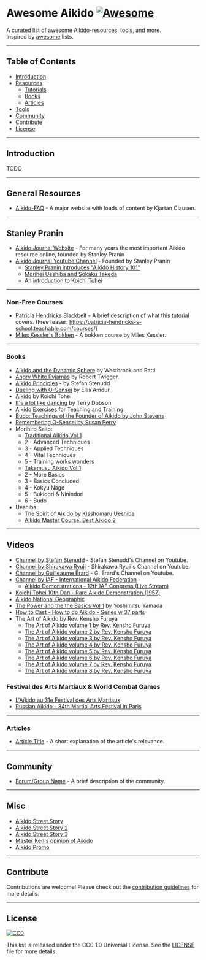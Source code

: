 # Awesome Aikido [![Awesome](https://awesome.re/badge.svg)](https://awesome.re)

A curated list of awesome Aikido-resources, tools, and more.  
Inspired by [awesome](https://github.com/sindresorhus/awesome) lists.

---

## Table of Contents

- [Introduction](#introduction)
- [Resources](#resources)
  - [Tutorials](#tutorials)
  - [Books](#books)
  - [Articles](#articles)
- [Tools](#tools)
- [Community](#community)
- [Contribute](#contribute)
- [License](#license)

---

## Introduction
TODO

---

## General Resources

- [Aikido-FAQ](http://www.aikidofaq.com/) - A major website with loads of content by Kjartan Clausen.

---

## Stanley Pranin

- [Aikido Journal Website](https://aikidojournal.com/) - For many years the most important Aikido resource online, founded by Stanley Pranin
- [Aikido Journal Youtube Channel](https://www.youtube.com/@AikidoJournalOnline/videos) - Founded by Stanley Pranin
  - [Stanley Pranin introduces "Aikido History 101"](https://www.youtube.com/watch?v=FXXdl5gjSKk)
  - [Morihei Ueshiba and Sokaku Takeda](https://www.youtube.com/watch?v=b9R0PNwcrUw)
  - [An introduction to Koichi Tohei](https://www.youtube.com/watch?v=oDLTeruzbsg)

---

### Non-Free Courses

- [Patricia Hendricks Blackbelt]() - A brief description of what this tutorial covers. (Free teaser: https://patricia-hendricks-s-school.teachable.com/courses/)
- [Miles Kessler's Bokken](https://store.theintegraldojo.com/aiki-ken-masterclass-course-one-basics-principles-of-bokken) - A bokken course by Miles Kessler.

---

### Books

- [Aikido and the Dynamic Sphere](https://www.goodreads.com/book/show/81966.Aikido_and_the_Dynamic_Sphere?ref=nav_sb_ss_1_14) by Westbrook and Ratti
- [Angry White Pyjamas](https://www.goodreads.com/book/show/198051.Angry_White_Pyjamas) by Robert Twigger.
- [Aikido Principles](https://www.stenudd.com/aikido/aikidoprinciples-book.htm) - by Stefan Stenudd
- [Dueling with O-Sensei](https://www.goodreads.com/book/show/31671372-dueling-with-o-sensei) by Ellis Amdur
- [Aikido](https://www.goodreads.com/book/show/1789881.Aikido?from_search=true&from_srp=true&qid=yWjerSJmLc&rank=7) by Koichi Tohei 
- [It's a lot like dancing](https://www.goodreads.com/book/show/649145.It_s_a_Lot_Like_Dancing?ac=1&from_search=true&qid=PFjcGQP4uD&rank=1) by Terry Dobson
- [Aikido Exercises for Teaching and Training](https://www.goodreads.com/book/show/81968.Aikido_Exercises_for_Teaching_and_Training?ac=1&from_search=true&qid=k5SbnpCGtv&rank=1)
- [Budo: Teachings of the Founder of Aikido by John Stevens](https://www.goodreads.com/book/show/336890.Budo?from_search=true&from_srp=true&qid=N3JU6GKmtO&rank=5)
- [Remembering O-Sensei by Susan Perry](https://www.goodreads.com/book/show/336891.Remembering_O_Sensei?from_search=true&from_srp=true&qid=N3JU6GKmtO&rank=6)
- Morihiro Saito:
  - [Traditional Aikido Vol 1](https://www.goodreads.com/book/show/442015.Traditional_Aikido_Vol_1_Basic_Techniques?from_search=true&from_srp=true&qid=3UI6mvF4YE&rank=5)
  - 2 - Advanced Techniques
  - 3 - Applied Techniques
  - 4 - Vital Techniques
  - 5 - Training works wonders
  - [Takemusu Aikido Vol 1](https://www.goodreads.com/book/show/5938026-takemusu-aikido-volume-i?from_search=true&from_srp=true&qid=3UI6mvF4YE&rank=4)
  - 2 - More Basics
  - 3 - Basics Concluded
  - 4 - Kokyu Nage
  - 5 - Bukidori & Ninindori
  - 6 - Budo
- Ueshiba:
  - [The Spirit of Aikido by Kisshomaru Ueshiba](https://www.goodreads.com/book/show/81972.The_Spirit_of_Aikido?from_search=true&from_srp=true&qid=N3JU6GKmtO&rank=4) 
  - [Aikido Master Course: Best Aikido 2](https://www.goodreads.com/book/show/81967.The_Aikido_Master_Course?from_search=true&from_srp=true&qid=XSayUObrCq&rank=2)

---

## Videos

- [Channel by Stefan Stenudd](https://www.youtube.com/c/stefanstenudd) - Stefan Stenudd's Channel on Youtube.
- [Channel by Shirakawa Ryuji](https://www.youtube.com/@Shinburenseijyuku) - Shirakawa Ryuji's Channel on Youtube.
- [Channel by Guilleaume Erard](https://www.youtube.com/@guillaumeerard) - G. Erard's Channel on Youtube.
- [Channel by IAF - International Aikido Federation](https://www.youtube.com/@Aikido-internationalOrg) - 
  - [Aikido Demonstrations - 12th IAF Congress (Live Stream)](https://www.youtube.com/watch?v=-00nzDY9_58)
- [Koichi Tohei 10th Dan - Rare Aikido Demonstration (1957)](https://www.youtube.com/watch?v=vigQ9S_srPc)
- [Aikido National Geographic](https://www.youtube.com/watch?v=9qnQGFSlwD4)
- [The Power and the the Basics Vol 1](https://www.youtube.com/watch?v=XrFbhQPOJRw) by Yoshimitsu Yamada
- [How to Cast - How to do Aikido - Series w 37 parts](https://www.youtube.com/watch?v=vZXt0_Kf5GE&list=PL970B7BDB368DB950&index=2)
- The Art of Aikido by Rev. Kensho Furuya
  - [The Art of Aikido volume 1 by Rev. Kensho Furuya](https://www.youtube.com/watch?v=OLeTEt_RXnc) 
  - [The Art of Aikido volume 2 by Rev. Kensho Furuya](https://www.youtube.com/watch?v=GNb8Z2GParo)
  - [The Art of Aikido volume 3 by Rev. Kensho Furuya](https://www.youtube.com/watch?v=YGEZK8dRkrg)
  - [The Art of Aikido volume 4 by Rev. Kensho Furuya](https://www.youtube.com/watch?v=-zb099Gwmew)
  - [The Art of Aikido volume 5 by Rev. Kensho Furuya](https://www.youtube.com/watch?v=UAVP7hdluYc)
  - [The Art of Aikido volume 6 by Rev. Kensho Furuya](https://www.youtube.com/watch?v=Ll2MLdD3UiA)
  - [The Art of Aikido volume 7 by Rev. Kensho Furuya](https://www.youtube.com/watch?v=cB3kMQZmrpo)
  - [The Art of Aikido volume 8 by Rev. Kensho Furuya](https://www.youtube.com/watch?v=8IfxCMmTiPs)
 
 ### Festival des Arts Martiaux & World Combat Games

 - [L'Aïkido au 31e Festival des Arts Martiaux](https://youtu.be/QMXZggEOuV4?si=LE6G4ePDyh6g851o)
 - [Russian Aikido - 34th Martial Arts Festival in Paris](https://youtu.be/OJ4jOfVAJuA?si=yBF60KbYW1mu6l1v)

---
 
### Articles

- [Article Title](https://example.com) - A short explanation of the article's relevance.

---

## Community

- [Forum/Group Name](https://example.com) - A brief description of the community.

---

## Misc

- [Aikido Street Story](https://www.youtube.com/watch?v=ZVDV_4xDh4o)
- [Aikido Street Story 2](https://www.youtube.com/watch?v=lMiE45OmQNM)
- [Aikido Street Story 3](https://www.youtube.com/watch?v=YG3zw5FRJ-Y)
- [Master Ken's opinion of Aikido](https://www.youtube.com/watch?v=CdQc79oBNgI)
- [Aikido Promo](https://www.youtube.com/watch?v=6K8jSe8bGkg)
 
---

## Contribute

Contributions are welcome! Please check out the [contribution guidelines](CONTRIBUTING.md) for more details.

---

## License

[![CC0](https://licensebuttons.net/p/zero/1.0/88x31.png)](http://creativecommons.org/publicdomain/zero/1.0/)

This list is released under the CC0 1.0 Universal License. See the [LICENSE](LICENSE) file for more details.

